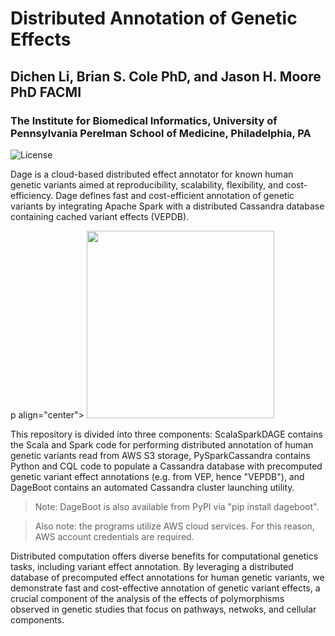# Distributed Annotation of Genetic Effects
## Dichen Li, Brian S. Cole PhD, and Jason H. Moore PhD FACMI
### The Institute for Biomedical Informatics, University of Pennsylvania Perelman School of Medicine, Philadelphia, PA

![License](https://img.shields.io/badge/license-GPLv3-blue.svg)

Dage is a cloud-based distributed effect annotator for known human genetic variants aimed at reproducibility, scalability, flexibility, and cost-efficiency.  Dage defines fast and cost-efficient annotation of genetic variants by integrating Apache Spark with a distributed Cassandra database containing cached variant effects (VEPDB).

p align="center">
<img src="https://raw.githubusercontent.com/bryketos/DAGE/master/images/DAGE_diagram.png" width=300 />
</p>

This repository is divided into three components: ScalaSparkDAGE contains the Scala and Spark code for performing distributed annotation of human genetic variants read from AWS S3 storage, PySparkCassandra contains Python and CQL code to populate a Cassandra database with precomputed genetic variant effect annotations (e.g. from VEP, hence "VEPDB"), and DageBoot contains an automated Cassandra cluster launching utility.

> Note: DageBoot is also available from PyPI via "pip install dageboot".

> Also note: the programs utilize AWS cloud services.  For this reason, AWS account credentials are required.

Distributed computation offers diverse benefits for computational genetics tasks, including variant effect annotation.  By leveraging a distributed database of precomputed effect annotations for human genetic variants, we demonstrate fast and cost-effective annotation of genetic variant effects, a crucial component of the analysis of the effects of polymorphisms observed in genetic studies that focus on pathways, netwoks, and cellular components.

